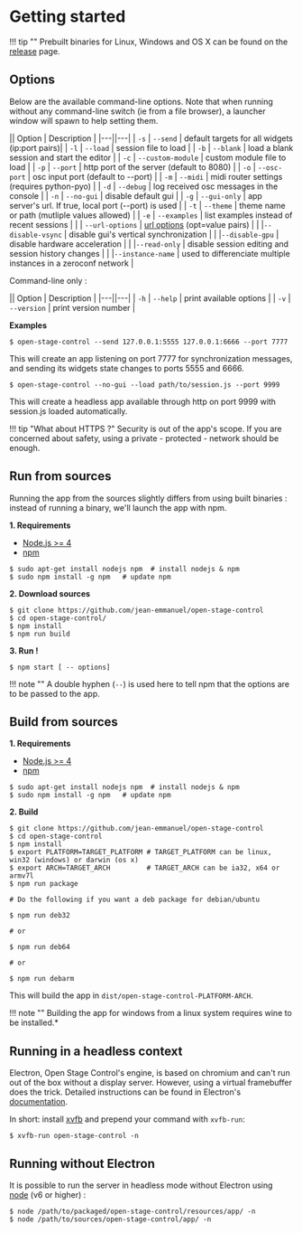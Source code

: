 # Getting started

!!! tip ""
    Prebuilt binaries for Linux, Windows and OS X can be found on the [release](https://github.com/jean-emmanuel/open-stage-control/releases) page.


## Options

Below are the available command-line options. Note that when running without any command-line switch (ie from a file browser), a launcher window will spawn to help setting them.


|| Option | Description |
|---||---|
| `-s` | `--send` | default targets for all widgets (ip:port pairs)|
| `-l` | `--load` | session file to load |
| `-b` | `--blank` | load a blank session and start the editor |
| `-c` | `--custom-module` | custom module file to load |
| `-p` | `--port` | http port of the server (default to 8080) |
| `-o` | `--osc-port` | osc input port (default to --port) |
| `-m` | `--midi` | midi router settings (requires python-pyo) |
| `-d` | `--debug` | log received osc messages in the console |
| `-n` | `--no-gui` | disable default gui |
| `-g` | `--gui-only` | app server's url. If true, local port (--port) is used |
| `-t` | `--theme` | theme name or path (mutliple values allowed)    |
| `-e` | `--examples` | list examples instead of recent sessions |
| | `--url-options` | [url options](extras/url-options) (opt=value pairs) |
| |`--disable-vsync` | disable gui's vertical synchronization |
| |`--disable-gpu` | disable hardware acceleration |
| |`--read-only` | disable session editing and session history changes |
| |`--instance-name` | used to differenciate multiple instances in a zeroconf network |

Command-line only :

|| Option | Description |
|---||---|
| `-h` | `--help` | print available options |
| `-v` | `--version` | print version number |

**Examples**

```
$ open-stage-control --send 127.0.0.1:5555 127.0.0.1:6666 --port 7777
```

This will create an app listening on port 7777 for synchronization messages, and sending its widgets state changes to ports 5555 and 6666.

```
$ open-stage-control --no-gui --load path/to/session.js --port 9999
```

This will create a headless app available through http on port 9999 with session.js loaded automatically.

!!! tip "What about HTTPS ?"
    Security is out of the app's scope. If you are concerned about safety, using a private - protected - network should be enough.


## Run from sources

Running the app from the sources slightly differs from using built binaries : instead of running a binary, we'll launch the app with npm.

**1. Requirements**

- [Node.js >= 4](https://nodejs.org/en/download/package-manager/)
- [npm](https://www.npmjs.com/)

```
$ sudo apt-get install nodejs npm  # install nodejs & npm
$ sudo npm install -g npm   # update npm
```


**2. Download sources**

```
$ git clone https://github.com/jean-emmanuel/open-stage-control
$ cd open-stage-control/
$ npm install
$ npm run build
```

**3. Run !**

```
$ npm start [ -- options]
```

!!! note ""
    A double hyphen (`--`) is used here to tell npm that the options are to be passed to the app.


## Build from sources

**1. Requirements**

- [Node.js >= 4](https://nodejs.org/en/download/package-manager/)
- [npm](https://www.npmjs.com/)

```
$ sudo apt-get install nodejs npm  # install nodejs & npm
$ sudo npm install -g npm   # update npm
```

**2. Build**

```
$ git clone https://github.com/jean-emmanuel/open-stage-control
$ cd open-stage-control
$ npm install
$ export PLATFORM=TARGET_PLATFORM # TARGET_PLATFORM can be linux, win32 (windows) or darwin (os x)
$ export ARCH=TARGET_ARCH         # TARGET_ARCH can be ia32, x64 or armv7l
$ npm run package

# Do the following if you want a deb package for debian/ubuntu

$ npm run deb32

# or

$ npm run deb64

# or

$ npm run debarm
```

This will build the app in `dist/open-stage-control-PLATFORM-ARCH`.

!!! note ""
    Building the app for windows from a linux system requires wine to be installed.*

## Running in a headless context

Electron, Open Stage Control's engine, is based on chromium and can't run out of the box without a display server. However, using a virtual framebuffer does the trick. Detailed instructions can be found in Electron's [documentation](http://electron.atom.io/docs/tutorial/testing-on-headless-ci/).

In short: install [xvfb](https://en.wikipedia.org/wiki/Xvfb) and prepend your command with `xvfb-run`:  

```
$ xvfb-run open-stage-control -n
```

## Running without Electron

It is possible to run the server in headless mode without Electron using [node](https://nodejs.org/en/download/package-manager/) (v6 or higher) :

```
$ node /path/to/packaged/open-stage-control/resources/app/ -n
$ node /path/to/sources/open-stage-control/app/ -n
```
